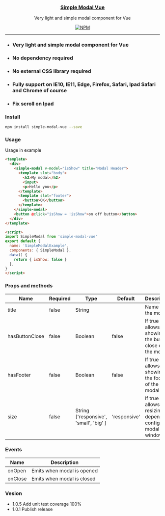 <h3 align="center"><a href="https://probot.github.io">Simple Modal Vue</a></h3>
<p align="center">Very light and simple modal component for Vue<p>
<p align="center"><a href="https://www.npmjs.com/package/simple-modal-vue"><img src="https://badgen.net/npm/v/simple-modal-vue" alt="NPM"></a>

---

- ### Very light and simple modal component for Vue
- ### No dependency required
- ### No external CSS library required
- ### Fully support on IE10, IE11, Edge, Firefox, Safari, Ipad Safari and Chrome of course
- ### Fix scroll on Ipad

### Install

```bash
npm install simple-modal-vue --save
```

### Usage
Usage in example
```html
<template>
  <div>
    <simple-modal v-model="isShow" title="Modal Header">
      <template slot="body">
        <h2>My modal</h2>
        <input>
        <p>Hello you</p>
      </template>
      <template slot="footer">
        <button>OK</button>
      </template>
    </simple-modal>
    <button @click="isShow = !isShow">on off button</button>
  </div>
</template>

<script>
import SimpleModal from 'simple-modal-vue'
export default {
  name: 'SimpleModalExample',
  components: { SimpleModal },
  data() {
    return { isShow: false }
  },
}
</script>
```

### Props and methods

| Name      | Required | Type          | Default     | Description |
| ---       | ---      | ---           | ---         | ---         |
| title      | false  | String |             | Name of the modal |
| hasButtonClose | false | Boolean          | false       | If true allows showing the button close on the modal |
| hasFooter | false | Boolean          | false       | If true allows showing the footer of the modal |
| size | false | String ['responsive', 'small', 'big' ]         | 'responsive'       | If true allows resizing depend on config the modal window. |

### Events

| Name         | Description |
| ---          | --- |
| onOpen  | Emits when modal is opened |
| onClose       | Emits when modal is closed |

### Vesion	
- 1.0.5 Add unit test coverage 100%
- 1.0.1 Publish release
